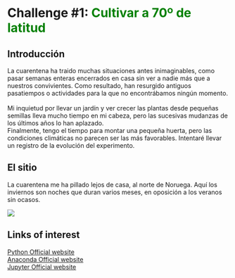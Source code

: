 # Challenge #1: <span style="color:green"> Cultivar a 70º de latitud </span>

## Introducción
La cuarentena ha traido muchas situaciones antes inimaginables, como pasar semanas enteras encerrados en casa sin ver a nadie más que a nuestros convivientes. Como resultado, han resurgido antiguos pasatiempos o actividades para la que no encontrábamos ningún momento.
<br><br>
Mi inquietud por llevar un jardín y ver crecer las plantas desde pequeñas semillas lleva mucho tiempo en mi cabeza, pero las sucesivas mudanzas de los últimos años lo han aplazado. 
<br>
Finalmente, tengo el tiempo para montar una pequeña huerta, pero las condiciones climáticas no parecen ser las más favorables. Intentaré llevar un registro de la evolución del experimento.

## El sitio
La cuarentena me ha pillado lejos de casa, al norte de Noruega. Aquí los inviernos son noches que duran varios meses, en oposición a los veranos sin ocasos.

<div class='tableauPlaceholder' id='viz1589824324896' style='position: relative'><noscript><a href='#'><img alt=' ' src='https:&#47;&#47;public.tableau.com&#47;static&#47;images&#47;We&#47;WeatherFinnmark&#47;Dashboard1&#47;1_rss.png' style='border: none' /></a></noscript><object class='tableauViz'  style='display:none;'><param name='host_url' value='https%3A%2F%2Fpublic.tableau.com%2F' /> <param name='embed_code_version' value='3' /> <param name='site_root' value='' /><param name='name' value='WeatherFinnmark&#47;Dashboard1' /><param name='tabs' value='no' /><param name='toolbar' value='yes' /><param name='static_image' value='https:&#47;&#47;public.tableau.com&#47;static&#47;images&#47;We&#47;WeatherFinnmark&#47;Dashboard1&#47;1.png' /> <param name='animate_transition' value='yes' /><param name='display_static_image' value='yes' /><param name='display_spinner' value='yes' /><param name='display_overlay' value='yes' /><param name='display_count' value='yes' /><param name='filter' value='publish=yes' /></object></div>                <script type='text/javascript'>                    var divElement = document.getElementById('viz1589824324896');                    var vizElement = divElement.getElementsByTagName('object')[0];                    if ( divElement.offsetWidth > 800 ) { vizElement.style.width='1000px';vizElement.style.height='827px';} else if ( divElement.offsetWidth > 500 ) { vizElement.style.width='1000px';vizElement.style.height='827px';} else { vizElement.style.width='100%';vizElement.style.height='877px';}                     var scriptElement = document.createElement('script');                    scriptElement.src = 'https://public.tableau.com/javascripts/api/viz_v1.js';                    vizElement.parentNode.insertBefore(scriptElement, vizElement);                </script>

 

## Links of interest
[Python Official website](https://www.python.org/)
<br>
[Anaconda Official website](https://www.anaconda.com/)
<br>
[Jupyter Official website](https://jupyter.org/)